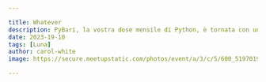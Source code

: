 ```yaml
---

title: Whatever
description: PyBari, la vostra dose mensile di Python, è tornata con una novità che vi farà brillare gli occhi più di un bug fixato. Un evento in collaborazione con PugliaDevs, la community degli sviluppatori pugliesi!
date: 2023-19-10
tags: [Luna]
author: carol-white
image: https://secure.meetupstatic.com/photos/event/a/3/c/5/600_519701925.webp?w=384

---
```

